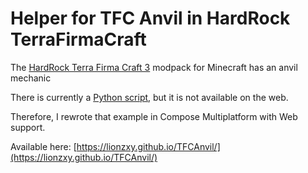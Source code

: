 # Helper for TFC Anvil in HardRock TerraFirmaCraft

The [HardRock Terra Firma Craft 3](https://www.curseforge.com/minecraft/modpacks/terrafirmacraft-hardrock) modpack for Minecraft has an anvil mechanic

There is currently a [Python script](https://github.com/Ertivc/ErtisTFCForgingBuddy), but it is not available on the web.

Therefore, I rewrote that example in Compose Multiplatform with Web support.

Available here: [https://lionzxy.github.io/TFCAnvil/](https://lionzxy.github.io/TFCAnvil/)